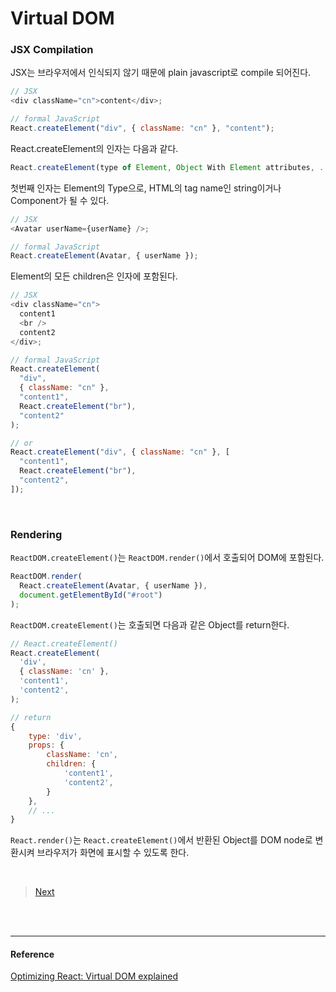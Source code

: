 # Virtual DOM

### JSX Compilation

JSX는 브라우저에서 인식되지 않기 때문에 plain javascript로 compile 되어진다.

```js
// JSX
<div className="cn">content</div>;

// formal JavaScript
React.createElement("div", { className: "cn" }, "content");
```

React.createElement의 인자는 다음과 같다.

```js
React.createElement(type of Element, Object With Element attributes, ...Element children)
```

첫번째 인자는 Element의 Type으로, HTML의 tag name인 string이거나 Component가 될 수 있다.

```js
// JSX
<Avatar userName={userName} />;

// formal JavaScript
React.createElement(Avatar, { userName });
```

Element의 모든 children은 인자에 포함된다.

```js
// JSX
<div className="cn">
  content1
  <br />
  content2
</div>;

// formal JavaScript
React.createElement(
  "div",
  { className: "cn" },
  "content1",
  React.createElement("br"),
  "content2"
);

// or
React.createElement("div", { className: "cn" }, [
  "content1",
  React.createElement("br"),
  "content2",
]);
```

<br />

### Rendering

`ReactDOM.createElement()`는 `ReactDOM.render()`에서 호출되어 DOM에 포함된다.

```js
ReactDOM.render(
  React.createElement(Avatar, { userName }),
  document.getElementById("#root")
);
```

`ReactDOM.createElement()`는 호출되면 다음과 같은 Object를 return한다.

```js
// React.createElement()
React.createElement(
  'div',
  { className: 'cn' },
  'content1',
  'content2',
);

// return
{
    type: 'div',
    props: {
        className: 'cn',
        children: {
            'content1',
            'content2',
        }
    },
    // ...
}
```

`React.render()`는 `React.createElement()`에서 반환된 Object를 DOM node로 변환시켜 브라우저가 화면에 표시할 수 있도록 한다.

<br />

> [Next](<https://github.com/imzeze/TIL/blob/master/React/VirtualDOM(2).md>)

<br />
<br />

---

#### Reference

[Optimizing React:
Virtual DOM explained](https://evilmartians.com/chronicles/optimizing-react-virtual-dom-explained#fixing-things-mountingunmounting)
